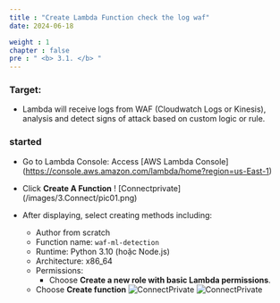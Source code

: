```yaml
---
title : "Create Lambda Function check the log waf"
date: 2024-06-18

weight : 1
chapter : false
pre : " <b> 3.1. </b> "
---
```


### Target:
- Lambda will receive logs from WAF (Cloudwatch Logs or Kinesis), analysis and detect signs of attack based on custom logic or rule.

### started
- Go to Lambda Console: Access [AWS Lambda Console] (https://console.aws.amazon.com/lambda/home?region=us-East-1)
- Click **Create A Function**
  ! [Connectprivate] (/images/3.Connect/pic01.png)

- After displaying, select creating methods including:
  - Author from scratch
  - Function name: `waf-ml-detection`
  - Runtime: Python 3.10 (hoặc Node.js)
  - Architecture: x86_64
  - Permissions:
    - Choose **Create a new role with basic Lambda permissions**.
  - Choose **Create function**
  ![ConnectPrivate](/images/3.connect/pic02.png)
  ![ConnectPrivate](/images/3.connect/pic03.png)